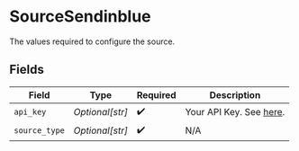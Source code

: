 # SourceSendinblue

The values required to configure the source.


## Fields

| Field                                                                                        | Type                                                                                         | Required                                                                                     | Description                                                                                  |
| -------------------------------------------------------------------------------------------- | -------------------------------------------------------------------------------------------- | -------------------------------------------------------------------------------------------- | -------------------------------------------------------------------------------------------- |
| `api_key`                                                                                    | *Optional[str]*                                                                              | :heavy_check_mark:                                                                           | Your API Key. See <a href="https://developers.sendinblue.com/docs/getting-started">here</a>. |
| `source_type`                                                                                | *Optional[str]*                                                                              | :heavy_check_mark:                                                                           | N/A                                                                                          |